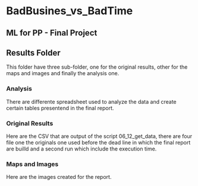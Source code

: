 # BadBusines_vs_BadTime
## ML for PP - Final Project
## Results Folder

This folder have three sub-folder, one for the original results, other for the maps and images and finally the analysis one.
### Analysis
There are differente spreadsheet used to analyze the data and create certain tables presentend in the final report.
###  Original Results
Here are the CSV that are output of the script 06_12_get_data, there are four file one the originals one used before the dead line in which the final report are builld and a second run which include the execution time.
### Maps and Images

Here are the images created for the report.

